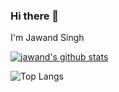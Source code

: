 ### Hi there 👋

I'm Jawand Singh

[![jawand's github stats](https://github-readme-stats.vercel.app/api?username=jawand)](https://github.com/anuraghazra/github-readme-stats)

![Top Langs](https://github-readme-stats.vercel.app/api/top-langs/?username=jawand&hide=TeX&layout=compact)


<!--
**jawand/jawand** is a ✨ _special_ ✨ repository because its `README.md` (this file) appears on your GitHub profile.

Here are some ideas to get you started:

- 🔭 I’m currently working on ...
- 🌱 I’m currently learning ...
- 👯 I’m looking to collaborate on ...
- 🤔 I’m looking for help with ...
- 💬 Ask me about ...
- 📫 How to reach me: ...
- 😄 Pronouns: ...
- ⚡ Fun fact: ...
-->
